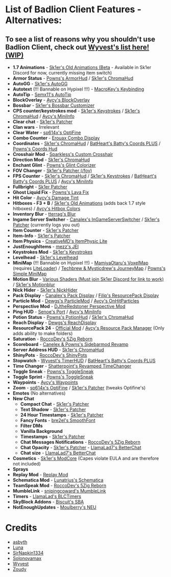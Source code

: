 # List of Badlion Client Features - Alternatives:

## To see a list of reasons why you shouldn't use Badlion Client, check out [Wyvest's list here! (WIP)](https://github.com/wyvest/why-badlion-is-bad/blob/main/README.md)

-   **1.7 Animations** - [Sk1er's Old Animations (Beta](https://sk1er.club/beta) - Available in Sk1er Discord for now, currently missing item switch)
-   **Armor Status** - [Powns's ArmorHud](https://download.powns.dev/armorhud189) / [Sk1er's ChromaHud](https://sk1er.club/mods/ChromaHUD)
-   **AutoGG** - [Sk1er's AutoGG](https://sk1er.club/mods/autogg)
-   **Autotext** (!!! Bannable on Hypixel !!!) - [MacroKey's Keybinding](https://www.curseforge.com/minecraft/mc-mods/macrokey-keybinding/files/2659839)
-   **AutoTip** - [Semx11's AutoTip](https://autotip.pro)
-   **BlockOverlay** - [Aycy's BlockOverlay](https://hypixel.net/threads/forge-1-8-9-block-overlay-v4-0-3.1417995/)
-   **Bossbar** - [Sk1er's Bossbar Customizer](https://sk1er.club/mods/bossbar_customizer)
-   **CPS counter/keystrokes mod** - [Sk1er's Keystrokes](https://sk1er.club/mods/keystrokesmod) / [Sk1er's ChromaHud](https://sk1er.club/mods/ChromaHUD) / [Aycy's MiniInfo](https://www.youtube.com/watch?v=9OwPMxBzQog)
-   **Clear chat** - [Sk1er's Patcher](https://sk1er.club/mods/patcher)
-   **Clan wars** - Irrelevant
-   **Clear Water** - [sp614x's OptiFine](https://optifine.net/adloadx?f=OptiFine_1.8.9_HD_U_M5.jar)
-   **Combo Counter** - [Erouax Combo Display](https://www.mediafire.com/file/ofrq5kgikbklb2a/Combo_Display_1.8.9.jar/file)
-   **Coordinates** - [Sk1er's ChromaHud](https://sk1er.club/mods/ChromaHUD) / [BatHeart's Batty's Coords PLUS](https://www.curseforge.com/minecraft/mc-mods/batty-ui/files/2272073) / [Powns's Coords Hud](https://download.powns.dev/coordsmod189)
-   **Crosshair Mod** - [Sparkless's Custom Crosshair](https://www.curseforge.com/minecraft/mc-mods/custom-crosshair-mod/files/3164058)
-   **Direction Mod** - [Sk1er's ChromaHud](https://sk1er.club/mods/ChromaHUD)
-   **Enchant Glint** - [Powns's Glint Colorizer](https://download.powns.dev/glintcolorizer189)
-   **FOV Changer** - [Sk1er's Patcher (/fov)](https://sk1er.club/mods/patcher)
-   **FPS Counter** - [Sk1er's ChromaHud](https://sk1er.club/mods/ChromaHUD) / [Sk1er's Keystrokes](https://sk1er.club/mods/keystrokesmod) / [BatHeart's Batty's Coords PLUS](https://www.curseforge.com/minecraft/mc-mods/batty-ui/files/2272073) / [Aycy's MiniInfo](https://www.youtube.com/watch?v=9OwPMxBzQog)
-   **Fullbright** - [Sk1er Patcher](https://sk1er.club/mods/patcher)
-   **Ghost Liquid Fix** - [Powns's Lava Fix](https://download.powns.dev/lavafix189)
-   **Hit Color** - [Aycy's Damage Tint](https://www.youtube.com/watch?v=ZK1C8iThJAA)
-   **Hitboxes - F3 + B** / [Sk1er's Old Animations](https://sk1er.club/beta) (adds back 1.7 style hitboxes) / [Aycy's Hitbox Colors](http://www.mediafire.com/file/rci3i8m09yoek7u/HitboxColors-v1.0.jar)
-   **Inventory Blur** - [tterrag's Blur](https://www.curseforge.com/minecraft/mc-mods/blur/files/2665186)
-   **Ingame Server Switcher** - [Canalex's InGameServerSwitcher](https://www.youtube.com/watch?v=04EangMQd7I) / [Sk1er's Patcher](https://sk1er.club/mods/patcher) (currently logs you out)
-   **Item Counter** - [Sk1er's Patcher](https://sk1er.club/mods/patcher)
-   **Item-Info** - [Sk1er's Patcher](https://sk1er.club/mods/patcher)
-   **Item Physics** - [CreativeMD's ItemPhysic Lite](https://www.curseforge.com/minecraft/mc-mods/itemphysic-lite/files/2439695)
-   **JustEnoughItems** - [mezz's JEI](https://www.curseforge.com/minecraft/mc-mods/jei/files/2431977)
-   **Keystrokes Mod** - [Sk1er's Keystrokes](https://sk1er.club/mods/keystrokesmod)
-   **Levelhead** - [Sk1er's Levelhead](https://sk1er.club/mods/level_head)
-   **MiniMap** (!!! Bannable on Hypixel !!!) - [MamiyaOtaru's VoxelMap](https://www.curseforge.com/minecraft/mc-mods/voxelmap/files/2460202) (requires [LiteLoader](http://www.liteloader.com/download#snapshot_1890)) / [Techbrew & Mysticdrew's JourneyMap](https://www.curseforge.com/minecraft/mc-mods/journeymap/files/2311867) / [Powns's Simple MiniMap](https://github.com/pownsgg/MiniMap)
-   **Motion Blur** - [Various Shaders (Must join Sk1er Discord for link to work)](https://canary.discordapp.com/channels/411619823445999637/411620521382510592/702326988228263936) / [Sk1er's Motionblur](https://sk1er.club/mods/motionblurmod)
-   **Nick Hider** - [Sk1er's NickHider](https://www.sk1er.club/mods/nick_hider)
-   **Pack Display** - [Canalex's Pack Display](https://www.youtube.com/watch?v=LeDNOdOdGyk) / [Filip's ResourcePack Display](https://github.com/1fxe/Resource-Pack-Display/releases/tag/1.2)
-   **Particle Mod** - [Dewgs's ParticleMod](https://www.youtube.com/watch?v=Um67Ca7gfn4&t=1s) / [Aycy's OnHitParticles](https://www.youtube.com/watch?v=0PPR_t-qyfw)
-   **Perspective Mod** - [DJtheRedstoner Perspective Mod](https://github.com/DJtheRedstoner/PerspectiveModv4/releases/)
-   **Ping HUD** - [Senoe's Port](https://www.youtube.com/watch?v=NAsefZXZbHQ) / [Aycy's MiniInfo](https://www.youtube.com/watch?v=9OwPMxBzQog)
-   **Potion Status** - [Powns's PotionHud](https://download.powns.dev/potionhud189) / [Sk1er's ChromaHud](https://sk1er.club/mods/ChromaHUD)
-   **Reach Display** - [Dewgs's ReachDisplay](https://www.youtube.com/watch?v=myQKoGnCjxY)
-   **ResourcePack 24** - [Official Mod](https://resourcepacks24.de/texturepack-mod) / [Aycy's Resource Pack Manager](https://www.youtube.com/watch?v=OQZFWrrEcYM) (Only adds ability to make folders)
-   **Saturation** - [RoccoDev's 5Zig Reborn](https://5zigreborn.eu/)
-   **Scoreboard** - [Canelex & Powns's Sidebarmod Revamp](https://www.youtube.com/watch?v=cn9VvT43yRs)
-   **Server Address HUD** - [Sk1er's ChromaHud](https://sk1er.club/mods/ChromaHUD)
-   **ShinyPots** - [RoccoDev's ShinyPots](https://github.com/RoccoDev/ShinyPots-1.8/releases/tag/1.5)
-   **Stopwatch** - [Wyvest's TimerHUD](https://github.com/wyvest/timerhud-forge/releases) / [BatHeart's Batty's Coords PLUS](https://www.curseforge.com/minecraft/mc-mods/batty-ui/files/2272073)
-   **Time Changer** - [Shatterpoint's Revamped TimeChanger](https://github.com/shatter-point/Revamped-TimeChanger/releases)
-   **Toggle Sneak** - [Powns's ToggleSneak](https://download.powns.dev/togglesneak189)
-   **Toggle Sprint** - [Powns's ToggleSneak](https://download.powns.dev/togglesneak189)
-   **Waypoints** - [Aycy's Waypoints](https://www.youtube.com/watch?v=5jq5tXqwDTM)
-   **Zoom** - [sp614x's OptiFine](https://optifine.net/adloadx?f=OptiFine_1.8.9_HD_U_M5.jar) / [Sk1er's Patcher](https://sk1er.club/mods/patcher) (tweaks Optifine's)
-   **Emotes** (No alternatives)
-   **New Chat**
    -   **Compact Chat** - [Sk1er's Patcher](https://sk1er.club/mods/patcher)
    -   **Text Shadow** - [Sk1er's Patcher](https://sk1er.club/mods/patcher)
    -   **24 Hour Timestamps** - [Sk1er's Patcher](https://sk1er.club/mods/patcher)
    -   **Fancy Fonts** - [bre2el's SmoothFont](https://www.curseforge.com/minecraft/mc-mods/smooth-font)
    -   **Filter DMs**
    -   **Vanilla Background**
    -   **Timestamps** - [Sk1er's Patcher](https://sk1er.club/mods/patcher)
    -   **Chat Messages Notifications** - [RoccoDev's 5Zig Reborn](https://5zigreborn.eu/)
    -   **Chat Opacity** - [Sk1er's Patcher](https://sk1er.club/mods/patcher) - [LlamaLad7's BetterChat](https://www.curseforge.com/minecraft/mc-mods/better-chat/files/2918388)
    -   **Chat size** - [LlamaLad7's BetterChat](https://www.curseforge.com/minecraft/mc-mods/better-chat/files/2918388)
-   **Cosmetics** - [Sk1er's ModCore](https://sk1er.club/modcore) (Capes violate EULA and are therefore not included)
-   **Sprays**
-   **Replay Mod** - [Replay Mod](https://www.replaymod.com/download/)
-   **Schematica Mod** - [Lunatrius's Schematica](https://www.curseforge.com/minecraft/mc-mods/schematica/files/2279147)
-   **TeamSpeak Mod** - [RoccoDev's 5Zig Reborn](https://5zigreborn.eu/)
-   **MumbleLink** - [snipingcoward's MumbleLink](https://www.curseforge.com/minecraft/mc-mods/mumblelink/files/2327154)
-   **Timers** - [LlamaLad's BLCTimers](https://github.com/LlamaLad7/blctimers/releases)
-   **SkyBlock Addons** - [Biscuit's SBA](https://biscuit.codes/mods/skyblockaddons/downloadversion/?v=latest)
-   **NotEnoughUpdates** - [Moulberry's NEU](https://github.com/Moulberry/NotEnoughUpdates/releases)

# Credits
- [asbyth](https://github.com/asbyth)
- [Luna](https://github.com/lunanotdev)
- [SirNapkin1334](https://github.com/sirnapkin1334)
- [Solonovamax](https://github.com/solonovamax)
- [Wyvest](https://github.com/wyvest)
- [Zoudy](https://github.com/zoudywastaken)
